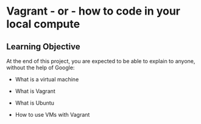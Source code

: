 # Vagrant - or - how to code in your local compute

## Learning Objective

At the end of this project, you are expected to be able to explain to anyone, without the help of Google:

* What is a virtual machine

* What is Vagrant

* What is Ubuntu

* How to use VMs with Vagrant
